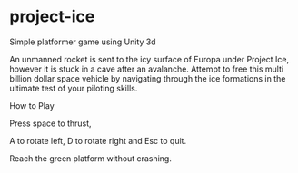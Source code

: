 # project-ice
Simple platformer game using Unity 3d

An unmanned rocket is sent to the icy surface of Europa under Project Ice, however it is stuck in a cave after an avalanche. Attempt to free this multi billion dollar space vehicle by navigating through the ice formations in the ultimate test of your piloting skills.

How to Play

Press space to thrust,

A to rotate left, D to rotate right and Esc to quit.

Reach the green platform without crashing. 
